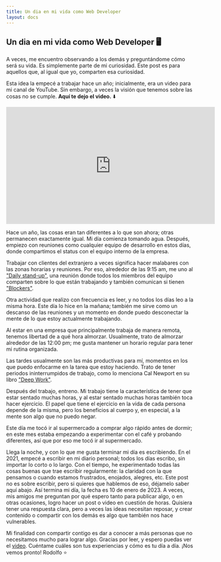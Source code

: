 ```yaml
---
title: Un dia en mi vida como Web Developer
layout: docs
---
```

## Un dia en mi vida como Web Developer  🖥️

A veces, me encuentro observando a los demás y preguntándome cómo será su vida. Es simplemente parte de mi curiosidad. Este post es para aquellos que, al igual que yo, comparten esa curiosidad.

Esta idea la empecé a trabajar hace un año; inicialmente, era un video para mi canal de YouTube. Sin embargo, a veces la visión que tenemos sobre las cosas no se cumple. **Aquí te dejo el video.** ⬇️ 

<iframe width="560" height="315" src="https://www.youtube.com/embed/ft51dEUj3jc?si=AT0qnJwNOLjVueaD" title="YouTube video player" frameborder="0" allow="accelerometer; autoplay; clipboard-write; encrypted-media; gyroscope; picture-in-picture; web-share" allowfullscreen></iframe>

Hace un año, las cosas eran tan diferentes a lo que son ahora; otras permanecen exactamente igual. Mi día comienza tomando agua. Después, empiezo con reuniones como cualquier equipo de desarrollo en estos días, donde compartimos el status con el equipo interno de la empresa.

Trabajar con clientes del extranjero a veces significa hacer malabares con las zonas horarias y reuniones. Por eso, alrededor de las 9:15 am, me uno al ["Daily stand-up"](https://resources.scrumalliance.org/Article/the-daily-scrum), una reunión donde todos los miembros del equipo comparten sobre lo que están trabajando y también comunican si tienen ["Blockers"](https://www.scrum.org/forum/scrum-forum/37873/blockers).

Otra actividad que realizo con frecuencia es leer, y no todos los días leo a la misma hora. Este día lo hice en la mañana; también me sirve como un descanso de las reuniones y un momento en donde puedo desconectar la mente de lo que estoy actualmente trabajando.

Al estar en una empresa que principalmente trabaja de manera remota, tenemos libertad de a qué hora almorzar. Usualmente, trato de almorzar alrededor de las 12:00 pm; me gusta mantener un horario regular para tener mi rutina organizada.

Las tardes usualmente son las más productivas para mí, momentos en los que puedo enfocarme en la tarea que estoy haciendo. Trato de tener periodos ininterrumpidos de trabajo, como lo menciona Cal Newport en su libro ["Deep Work"](https://www.goodreads.com/book/show/25744928-deep-work).

Después del trabajo, entreno. Mi trabajo tiene la característica de tener que estar sentado muchas horas, y al estar sentado muchas horas también toca hacer ejercicio. El papel que tiene el ejercicio en la vida de cada persona depende de la misma, pero los beneficios al cuerpo y, en especial, a la mente son algo que no puedo negar.

Este día me tocó ir al supermercado a comprar algo rápido antes de dormir; en este mes estaba empezando a experimentar con el café y probando diferentes, así que por eso me tocó ir al supermercado.

Llega la noche, y con lo que me gusta terminar mi día es escribiendo. En el 2021, empecé a escribir en mi diario personal; todos los días escribo, sin importar lo corto o lo largo. Con el tiempo, he experimentado todas las cosas buenas que trae escribir regularmente: la claridad con la que pensamos o cuando estamos frustrados, enojados, alegres, etc. Este post no es sobre escribir, pero si quieres que hablemos de eso, déjamelo saber aquí abajo.
Así termina mi día, la fecha es 10 de enero de 2023. A veces, mis amigos me preguntan por qué espero tanto para publicar algo, o en otras ocasiones, logro hacer un post o video en cuestión de horas. Quisiera tener una respuesta clara, pero a veces las ideas necesitan reposar, y crear contenido o compartir con los demás es algo que también nos hace vulnerables.

Mi finalidad con compartir contigo es dar a conocer a más personas que no necesitamos mucho para lograr algo.
Gracias por leer, y espero puedas ver el [video](https://www.youtube.com/watch?v=ft51dEUj3jc). Cuéntame cuáles son tus experiencias y cómo es tu día a día.
¡Nos vemos pronto!
Rodolfo ⭐️